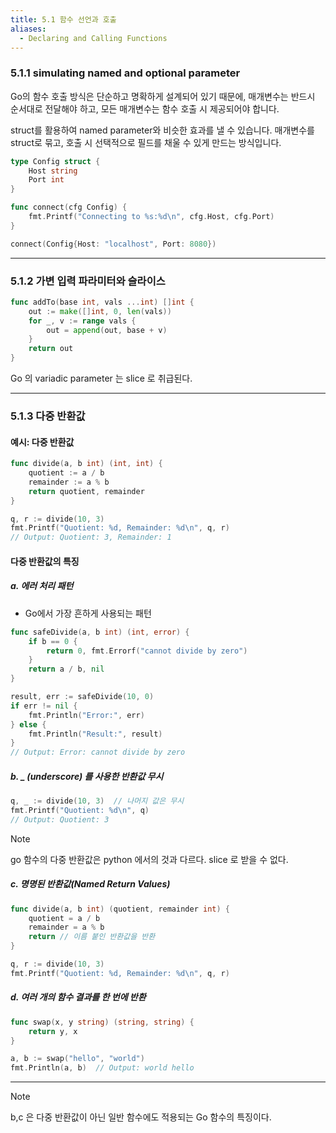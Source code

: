 ```yaml
---
title: 5.1 함수 선언과 호출
aliases:
  - Declaring and Calling Functions
---
```


### 5.1.1 **simulating** named and optional parameter

Go의 함수 호출 방식은 단순하고 명확하게 설계되어 있기 때문에, 매개변수는 반드시 순서대로 전달해야 하고, 모든 매개변수는 함수 호출 시 제공되어야 합니다.

struct를 활용하여 named parameter와 비슷한 효과를 낼 수 있습니다. 매개변수를 struct로 묶고, 호출 시 선택적으로 필드를 채울 수 있게 만드는 방식입니다.

```go
type Config struct {
    Host string
    Port int
}

func connect(cfg Config) {
    fmt.Printf("Connecting to %s:%d\n", cfg.Host, cfg.Port)
}

connect(Config{Host: "localhost", Port: 8080})
```

---

### 5.1.2 가변 입력 파라미터와 슬라이스

```go
func addTo(base int, vals ...int) []int {
	out := make([]int, 0, len(vals))
	for _, v := range vals {
	    out = append(out, base + v)	
    }
	return out
}
```

Go 의 variadic parameter 는 slice 로 취급된다.

---

### 5.1.3 다중 반환값

#### 예시: 다중 반환값

```go
func divide(a, b int) (int, int) {
    quotient := a / b
    remainder := a % b
    return quotient, remainder
}

q, r := divide(10, 3)
fmt.Printf("Quotient: %d, Remainder: %d\n", q, r)
// Output: Quotient: 3, Remainder: 1
```

#### 다중 반환값의 특징

##### a. 에러 처리 패턴

- Go에서 가장 흔하게 사용되는 패턴

```go
func safeDivide(a, b int) (int, error) {
    if b == 0 {
        return 0, fmt.Errorf("cannot divide by zero")
    }
    return a / b, nil
}

result, err := safeDivide(10, 0)
if err != nil {
    fmt.Println("Error:", err)
} else {
    fmt.Println("Result:", result)
}
// Output: Error: cannot divide by zero
```

#####  b. _ (underscore) 를 사용한 반환값 무시

```go
q, _ := divide(10, 3)  // 나머지 값은 무시
fmt.Printf("Quotient: %d\n", q)
// Output: Quotient: 3
```

> [!NOTE]
> go 함수의 다중 반환값은 python 에서의 것과 다르다. slice 로 받을 수 없다.

##### c. 명명된 반환값(Named Return Values)

```go
func divide(a, b int) (quotient, remainder int) {
    quotient = a / b
    remainder = a % b
    return // 이름 붙인 반환값을 반환
}

q, r := divide(10, 3)
fmt.Printf("Quotient: %d, Remainder: %d\n", q, r)
```

##### d. 여러 개의 함수 결과를 한 번에 반환

```go
func swap(x, y string) (string, string) {
    return y, x
}

a, b := swap("hello", "world")
fmt.Println(a, b)  // Output: world hello
```

---

> [!NOTE]
> b,c 은 다중 반환값이 아닌 일반 함수에도 적용되는 Go 함수의 특징이다.
